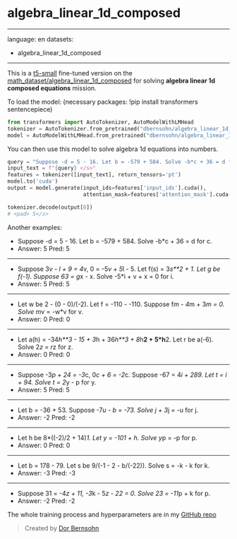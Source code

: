 # algebra_linear_1d_composed
---
language: en
datasets:
- algebra_linear_1d_composed
---

This is a [t5-small](https://ai.googleblog.com/2020/02/exploring-transfer-learning-with-t5.html) fine-tuned version on the [math_dataset/algebra_linear_1d_composed](https://www.tensorflow.org/datasets/catalog/math_dataset#mathdatasetalgebra_linear_1d_composed) for solving **algebra linear 1d composed equations** mission.

To load the model:
(necessary packages: !pip install transformers sentencepiece)
```python
from transformers import AutoTokenizer, AutoModelWithLMHead
tokenizer = AutoTokenizer.from_pretrained("dbernsohn/algebra_linear_1d_composed")
model = AutoModelWithLMHead.from_pretrained("dbernsohn/algebra_linear_1d_composed")
```

You can then use this model to solve algebra 1d equations into numbers.

```python
query = "Suppose -d = 5 - 16. Let b = -579 + 584. Solve -b*c + 36 = d for c."
input_text = f"{query} </s>"
features = tokenizer([input_text], return_tensors='pt')
model.to('cuda')
output = model.generate(input_ids=features['input_ids'].cuda(), 
                        attention_mask=features['attention_mask'].cuda())

tokenizer.decode(output[0])
# <pad> 5</s>
```

Another examples:

+ Suppose -d = 5 - 16. Let b = -579 + 584. Solve -b*c + 36 = d for c.
+ Answer:  5 Pred:  5
----
+ Suppose 3*v - l + 9 = 4*v, 0 = -5*v + 5*l - 5. Let f(s) = 3*s**2 + 1. Let g be f(-1). Suppose 63 = g*x - x. Solve -5*i + v + x = 0 for i.
+ Answer:  5 Pred:  5
----
+ Let w be 2 - (0 - 0)/(-2). Let f = -110 - -110. Suppose f*m - 4*m + 3*m = 0. Solve m*v = -w*v for v.
+ Answer:  0 Pred:  0
----
+ Let a(h) = -34*h**3 - 15 + 3*h + 36*h**3 + 8*h**2 + 5*h**2. Let r be a(-6). Solve 2*z = r*z for z.
+ Answer:  0 Pred:  0
----
+ Suppose -3*p + 24 = -3*c, 0*c + 6 = -2*c. Suppose -67 = 4*i + 289. Let t = i + 94. Solve t = 2*y - p for y.
+ Answer:  5 Pred:  5
----
+ Let b = -36 + 53. Suppose -7*u - b = -73. Solve j + 3*j = -u for j.
+ Answer:  -2 Pred:  -2
----
+ Let h be 8*((-2)/2 + 14)*1. Let y = -101 + h. Solve y*p = -p for p.
+ Answer:  0 Pred:  0
----
+ Let b = 178 - 79. Let s be 9/(-1 - 2 - b/(-22)). Solve s = -k - k for k.
+ Answer:  -3 Pred:  -3
----
+ Suppose 31 = -4*z + 11, -3*k - 5*z - 22 = 0. Solve 23 = -11*p + k for p.
+ Answer:  -2 Pred:  -2

The whole training process and hyperparameters are in my [GitHub repo](https://github.com/DorBernsohn/CodeLM/tree/main/MathLM)
> Created by [Dor Bernsohn](https://www.linkedin.com/in/dor-bernsohn-70b2b1146/)

